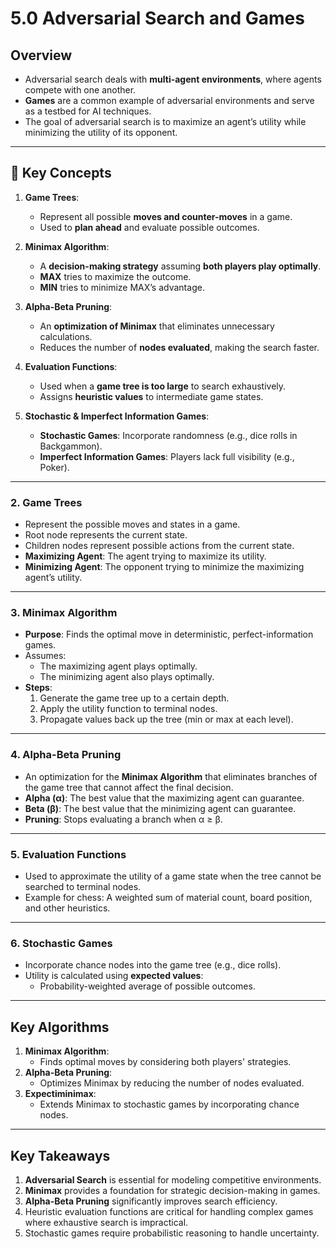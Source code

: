 # 5.0 Adversarial Search and Games

## Overview
- Adversarial search deals with **multi-agent environments**, where agents compete with one another.
- **Games** are a common example of adversarial environments and serve as a testbed for AI techniques.
- The goal of adversarial search is to maximize an agent’s utility while minimizing the utility of its opponent.

---

## **🧠 Key Concepts**
1. **Game Trees**:
   - Represent all possible **moves and counter-moves** in a game.
   - Used to **plan ahead** and evaluate possible outcomes.

2. **Minimax Algorithm**:
   - A **decision-making strategy** assuming **both players play optimally**.
   - **MAX** tries to maximize the outcome.
   - **MIN** tries to minimize MAX’s advantage.

3. **Alpha-Beta Pruning**:
   - An **optimization of Minimax** that eliminates unnecessary calculations.
   - Reduces the number of **nodes evaluated**, making the search faster.

4. **Evaluation Functions**:
   - Used when a **game tree is too large** to search exhaustively.
   - Assigns **heuristic values** to intermediate game states.

5. **Stochastic & Imperfect Information Games**:
   - **Stochastic Games**: Incorporate randomness (e.g., dice rolls in Backgammon).
   - **Imperfect Information Games**: Players lack full visibility (e.g., Poker).

---

### **2. Game Trees**
- Represent the possible moves and states in a game.
- Root node represents the current state.
- Children nodes represent possible actions from the current state.
- **Maximizing Agent**: The agent trying to maximize its utility.
- **Minimizing Agent**: The opponent trying to minimize the maximizing agent’s utility.

---

### **3. Minimax Algorithm**
- **Purpose**: Finds the optimal move in deterministic, perfect-information games.
- Assumes:
  - The maximizing agent plays optimally.
  - The minimizing agent also plays optimally.
- **Steps**:
  1. Generate the game tree up to a certain depth.
  2. Apply the utility function to terminal nodes.
  3. Propagate values back up the tree (min or max at each level).

---

### **4. Alpha-Beta Pruning**
- An optimization for the **Minimax Algorithm** that eliminates branches of the game tree that cannot affect the final decision.
- **Alpha (α)**: The best value that the maximizing agent can guarantee.
- **Beta (β)**: The best value that the minimizing agent can guarantee.
- **Pruning**: Stops evaluating a branch when α ≥ β.

---

### **5. Evaluation Functions**
- Used to approximate the utility of a game state when the tree cannot be searched to terminal nodes.
- Example for chess: A weighted sum of material count, board position, and other heuristics.

---

### **6. Stochastic Games**
- Incorporate chance nodes into the game tree (e.g., dice rolls).
- Utility is calculated using **expected values**:
  - Probability-weighted average of possible outcomes.

---

## **Key Algorithms**
1. **Minimax Algorithm**:
   - Finds optimal moves by considering both players' strategies.
2. **Alpha-Beta Pruning**:
   - Optimizes Minimax by reducing the number of nodes evaluated.
3. **Expectiminimax**:
   - Extends Minimax to stochastic games by incorporating chance nodes.

---

## **Key Takeaways**
1. **Adversarial Search** is essential for modeling competitive environments.
2. **Minimax** provides a foundation for strategic decision-making in games.
3. **Alpha-Beta Pruning** significantly improves search efficiency.
4. Heuristic evaluation functions are critical for handling complex games where exhaustive search is impractical.
5. Stochastic games require probabilistic reasoning to handle uncertainty.